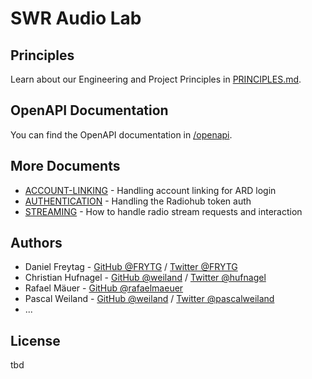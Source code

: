 # SWR Audio Lab

## Principles

Learn about our Engineering and Project Principles in [PRINCIPLES.md](PRINCIPLES.md).

## OpenAPI Documentation

You can find the OpenAPI documentation in [/openapi](./openapi/).

## More Documents

- [ACCOUNT-LINKING](docs/ACCOUNT-LINKING.md) - Handling account linking for ARD login
- [AUTHENTICATION](docs/AUTHENTICATION.md) - Handling the Radiohub token auth
- [STREAMING](docs/STREAMING.md) - How to handle radio stream requests and interaction

## Authors

- Daniel Freytag - [GitHub @FRYTG](https://github.com/FRYTG) / [Twitter @FRYTG](https://twitter.com/FRYTG)
- Christian Hufnagel - [GitHub @weiland](https://github.com/chhufnagel) / [Twitter @hufnagel](https://twitter.com/hufnagel)
- Rafael Mäuer - [GitHub @rafaelmaeuer](https://github.com/rafaelmaeuer)
- Pascal Weiland - [GitHub @weiland](https://github.com/weiland) / [Twitter @pascalweiland](https://twitter.com/pascalweiland)
- ...

## License

tbd
